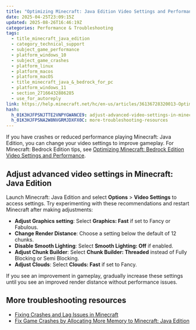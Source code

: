 ```yaml
---
title: "Optimizing Minecraft: Java Edition Video Settings and Performance"
date: 2025-04-25T23:09:15Z
updated: 2025-08-26T16:46:19Z
categories: Performance & Troubleshooting
tags:
  - title_minecraft_java_edition
  - category_technical_support
  - subject_game_performance
  - platform_windows_10
  - subject_game_crashes
  - platform_linux
  - platform_macos
  - platform_macOS
  - title_minecraft_java_&_bedrock_for_pc
  - platform_windows_11
  - section_27166432886285
  - use_for_autoreply
link: https://help.minecraft.net/hc/en-us/articles/36136728320013-Optimizing-Minecraft-Java-Edition-Video-Settings-and-Performance
hash:
  h_01K3HJFPSNJTTE2VNPYGWANCE9: adjust-advanced-video-settings-in-minecraft-java-edition
  h_01K3HJFPSNA2W8NVGRMJDXFX0C: more-troubleshooting-resources
---
```


If you have crashes or reduced performance playing Minecraft: Java Edition, you can change your video settings to improve gameplay. For Minecraft: Bedrock Edition tips, see [Optimizing Minecraft: Bedrock Edition Video Settings and Performance](./Optimizing-Minecraft-Bedrock-Edition-Video-Settings-and-Performance.md). 

## Adjust advanced video settings in Minecraft: Java Edition

Launch Minecraft: Java Edition and select **Options** \> **Video Settings** to access settings. Try experimenting with these recommendations and restart Minecraft after making adjustments:

- **Adjust Graphics setting**: Select **Graphics: Fast** if set to Fancy or Fabulous.
- **Change Render Distance**: Choose a setting below the default of 12 chunks.
- **Disable Smooth Lighting**: Select **Smooth Lighting: Off** if enabled.
- **Adjust Chunk Builder**: Select **Chunk Builder: Threaded** instead of Fully Blocking or Semi Blocking.
- **Adjust Clouds**: Select **Clouds: Fast** if set to Fancy.

If you see an improvement in gameplay, gradually increase these settings until you see an improved render distance without performance issues.

## More troubleshooting resources

- [Fixing Crashes and Lag Issues in Minecraft](./Fix-Crashes-and-Lag-Issues-in-Minecraft.md)
- [Fix Game Crashes by Allocating More Memory to Minecraft: Java Edition](./Fix-Game-Crashes-by-Allocating-More-Memory-to-Minecraft-Java-Edition.md)
